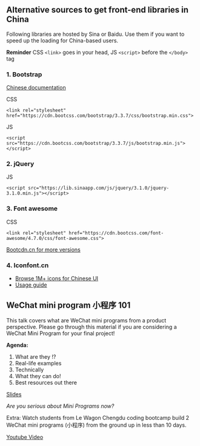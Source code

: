 ## Alternative sources to get front-end libraries in China

Following libraries are hosted by Sina or Baidu.
Use them if you want to speed up the loading for China-based users.

**Reminder** CSS `<link>` goes in your head, JS `<script>` before the `</body>` tag

### 1. Bootstrap

[Chinese documentation](http://v3.bootcss.com/)

CSS

```<link rel="stylesheet" href="https://cdn.bootcss.com/bootstrap/3.3.7/css/bootstrap.min.css">```

JS

```<script src="https://cdn.bootcss.com/bootstrap/3.3.7/js/bootstrap.min.js"></script>```

### 2. jQuery

JS

```<script src="https://lib.sinaapp.com/js/jquery/3.1.0/jquery-3.1.0.min.js"></script>```

### 3. Font awesome

CSS

```<link rel="stylesheet" href="https://cdn.bootcss.com/font-awesome/4.7.0/css/font-awesome.css">```

[Bootcdn.cn for more versions](http://www.bootcdn.cn/font-awesome/)

### 4. Iconfont.cn

- [Browse 1M+ icons for Chinese UI](http://www.iconfont.cn/)
- [Usage guide](http://www.iconfont.cn/help/detail?spm=a313x.7781069.1998910419.14&helptype=code)

## WeChat mini program 小程序 101

This talk covers what are WeChat mini programs from a product perspective. Please go through this material if you are considering a WeChat Mini Program for your final project!

**Agenda:**

1. What are they !?
2. Real-life examples
3. Technically
4. What they can do!
5. Best resources out there

[Slides](https://github.com/tgenaitay/wagon-china-front-end/raw/master/%E5%B0%8F%E7%A8%8B%E5%BA%8F%20101%20Le%20Wagon%20crash%20course.pdf)

*Are you serious about Mini Programs now?*

Extra: Watch students from Le Wagon Chengdu coding bootcamp build 2 WeChat mini programs (小程序) from the ground up in less than 10 days.

[Youtube Video](https://www.youtube.com/watch?v=FtDcsfJMzpw
)